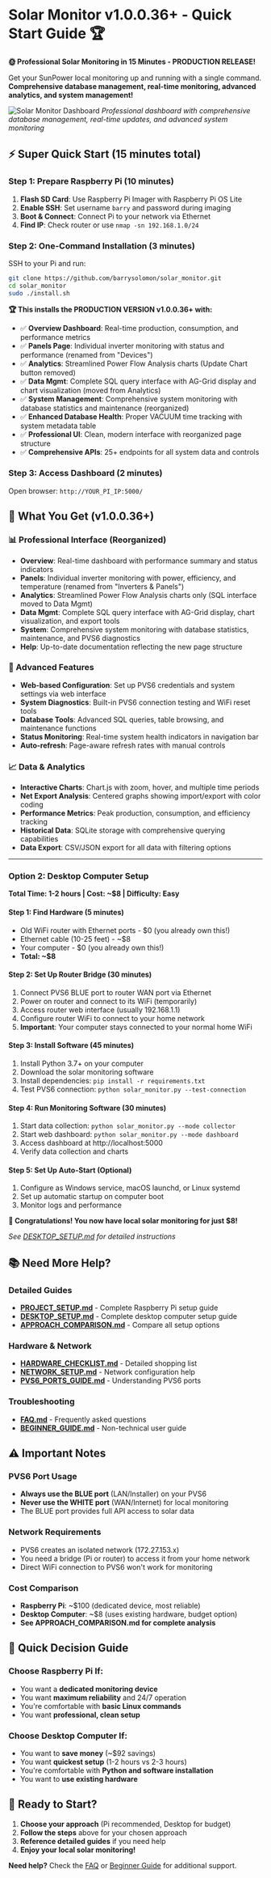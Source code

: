 # Solar Monitor v1.0.0.36+ - Quick Start Guide 🏆

**🌞 Professional Solar Monitoring in 15 Minutes - PRODUCTION RELEASE!**

Get your SunPower local monitoring up and running with a single command. **Comprehensive database management, real-time monitoring, advanced analytics, and system management!**

![Solar Monitor Dashboard](docs/images/dashboard-v1.0.0-preview.png)
*Professional dashboard with comprehensive database management, real-time updates, and advanced system monitoring*

## ⚡ Super Quick Start (15 minutes total)

### Step 1: Prepare Raspberry Pi (10 minutes)
1. **Flash SD Card**: Use Raspberry Pi Imager with Raspberry Pi OS Lite
2. **Enable SSH**: Set username `barry` and password during imaging  
3. **Boot & Connect**: Connect Pi to your network via Ethernet
4. **Find IP**: Check router or use `nmap -sn 192.168.1.0/24`

### Step 2: One-Command Installation (3 minutes)
SSH to your Pi and run:

```bash
git clone https://github.com/barrysolomon/solar_monitor.git
cd solar_monitor
sudo ./install.sh
```

**🏆 This installs the PRODUCTION VERSION v1.0.0.36+ with:**
- ✅ **Overview Dashboard**: Real-time production, consumption, and performance metrics
- ✅ **Panels Page**: Individual inverter monitoring with status and performance (renamed from "Devices")
- ✅ **Analytics**: Streamlined Power Flow Analysis charts (Update Chart button removed)
- ✅ **Data Mgmt**: Complete SQL query interface with AG-Grid display and chart visualization (moved from Analytics)
- ✅ **System Management**: Comprehensive system monitoring with database statistics and maintenance (reorganized)
- ✅ **Enhanced Database Health**: Proper VACUUM time tracking with system metadata table
- ✅ **Professional UI**: Clean, modern interface with reorganized page structure
- ✅ **Comprehensive APIs**: 25+ endpoints for all system data and controls

### Step 3: Access Dashboard (2 minutes)
Open browser: `http://YOUR_PI_IP:5000/`

## 🎉 What You Get (v1.0.0.36+)

### 📊 Professional Interface (Reorganized)
- **Overview**: Real-time dashboard with performance summary and status indicators
- **Panels**: Individual inverter monitoring with power, efficiency, and temperature (renamed from "Inverters & Panels")
- **Analytics**: Streamlined Power Flow Analysis charts only (SQL interface moved to Data Mgmt)
- **Data Mgmt**: Complete SQL query interface with AG-Grid display, chart visualization, and export tools
- **System**: Comprehensive system monitoring with database statistics, maintenance, and PVS6 diagnostics
- **Help**: Up-to-date documentation reflecting the new page structure

### 🔧 Advanced Features
- **Web-based Configuration**: Set up PVS6 credentials and system settings via web interface
- **System Diagnostics**: Built-in PVS6 connection testing and WiFi reset tools
- **Database Tools**: Advanced SQL queries, table browsing, and maintenance functions
- **Status Monitoring**: Real-time system health indicators in navigation bar
- **Auto-refresh**: Page-aware refresh rates with manual controls

### 📈 Data & Analytics
- **Interactive Charts**: Chart.js with zoom, hover, and multiple time periods
- **Net Export Analysis**: Centered graphs showing import/export with color coding
- **Performance Metrics**: Peak production, consumption, and efficiency tracking
- **Historical Data**: SQLite storage with comprehensive querying capabilities
- **Data Export**: CSV/JSON export for all data with filtering options

---

### Option 2: Desktop Computer Setup
**Total Time: 1-2 hours | Cost: ~$8 | Difficulty: Easy**

#### Step 1: Find Hardware (5 minutes)
- Old WiFi router with Ethernet ports - $0 (you already own this!)
- Ethernet cable (10-25 feet) - ~$8
- Your computer - $0 (you already own this!)
- **Total: ~$8**

#### Step 2: Set Up Router Bridge (30 minutes)
1. Connect PVS6 BLUE port to router WAN port via Ethernet
2. Power on router and connect to its WiFi (temporarily)
3. Access router web interface (usually 192.168.1.1)
4. Configure router WiFi to connect to your home network
5. **Important**: Your computer stays connected to your normal home WiFi

#### Step 3: Install Software (45 minutes)
1. Install Python 3.7+ on your computer
2. Download the solar monitoring software
3. Install dependencies: `pip install -r requirements.txt`
4. Test PVS6 connection: `python solar_monitor.py --test-connection`

#### Step 4: Run Monitoring Software (30 minutes)
1. Start data collection: `python solar_monitor.py --mode collector`
2. Start web dashboard: `python solar_monitor.py --mode dashboard`
3. Access dashboard at http://localhost:5000
4. Verify data collection and charts

#### Step 5: Set Up Auto-Start (Optional)
1. Configure as Windows service, macOS launchd, or Linux systemd
2. Set up automatic startup on computer boot
3. Monitor logs and performance

**🎉 Congratulations! You now have local solar monitoring for just $8!**

*See [DESKTOP_SETUP.md](DESKTOP_SETUP.md) for detailed instructions*

## 📚 Need More Help?

### Detailed Guides
- **[PROJECT_SETUP.md](PROJECT_SETUP.md)** - Complete Raspberry Pi setup guide
- **[DESKTOP_SETUP.md](DESKTOP_SETUP.md)** - Complete desktop computer setup guide
- **[APPROACH_COMPARISON.md](APPROACH_COMPARISON.md)** - Compare all setup options

### Hardware & Network
- **[HARDWARE_CHECKLIST.md](HARDWARE_CHECKLIST.md)** - Detailed shopping list
- **[NETWORK_SETUP.md](NETWORK_SETUP.md)** - Network configuration help
- **[PVS6_PORTS_GUIDE.md](PVS6_PORTS_GUIDE.md)** - Understanding PVS6 ports

### Troubleshooting
- **[FAQ.md](FAQ.md)** - Frequently asked questions
- **[BEGINNER_GUIDE.md](BEGINNER_GUIDE.md)** - Non-technical user guide

## ⚠️ Important Notes

### PVS6 Port Usage
- **Always use the BLUE port** (LAN/Installer) on your PVS6
- **Never use the WHITE port** (WAN/Internet) for local monitoring
- The BLUE port provides full API access to solar data

### Network Requirements
- PVS6 creates an isolated network (172.27.153.x)
- You need a bridge (Pi or router) to access it from your home network
- Direct WiFi connection to PVS6 won't work for monitoring

### Cost Comparison
- **Raspberry Pi**: ~$100 (dedicated device, most reliable)
- **Desktop Computer**: ~$8 (uses existing hardware, budget option)
- **See APPROACH_COMPARISON.md for complete analysis**

## 🎯 Quick Decision Guide

### Choose Raspberry Pi If:
- You want a **dedicated monitoring device**
- You want **maximum reliability** and 24/7 operation
- You're comfortable with **basic Linux commands**
- You want **professional, clean setup**

### Choose Desktop Computer If:
- You want to **save money** (~$92 savings)
- You want **quickest setup** (1-2 hours vs 2-3 hours)
- You're comfortable with **Python and software installation**
- You want to **use existing hardware**

## 🚀 Ready to Start?

1. **Choose your approach** (Pi recommended, Desktop for budget)
2. **Follow the steps** above for your chosen approach
3. **Reference detailed guides** if you need help
4. **Enjoy your local solar monitoring!**

**Need help?** Check the [FAQ](FAQ.md) or [Beginner Guide](BEGINNER_GUIDE.md) for additional support.
